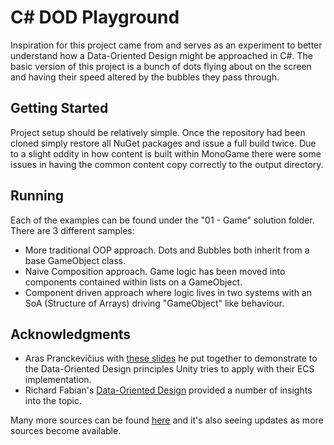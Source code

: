 # C# DOD Playground

Inspiration for this project came from  and serves as an experiment to better understand how a Data-Oriented Design might be approached in C#. The basic version of this project is a bunch of dots flying about on the screen and having their speed altered by the bubbles they pass through.

## Getting Started

Project setup should be relatively simple. Once the repository had been cloned simply restore all NuGet packages and issue a full build twice. Due to a slight oddity in how content is built within MonoGame there were some issues in having the common content copy correctly to the output directory.

## Running

Each of the examples can be found under the "01 - Game" solution folder. There are 3 different samples:

* More traditional OOP approach. Dots and Bubbles both inherit from a base GameObject class.
* Naive Composition approach. Game logic has been moved into components contained within lists on a GameObject.
* Component driven approach where logic lives in two systems with an SoA (Structure of Arrays) driving "GameObject" like behaviour.

## Acknowledgments

* Aras Pranckevičius with [these slides](https://aras-p.info/texts/files/2018Academy%20-%20ECS-DoD.pdf) he put together to demonstrate to the Data-Oriented Design principles Unity tries to apply with their ECS implementation.
* Richard Fabian's [Data-Oriented Design](http://www.dataorienteddesign.com/site.php) provided a number of insights into the topic.


Many more sources can be found [here](https://github.com/dbartolini/data-oriented-design) and it's also seeing updates as more sources become available.